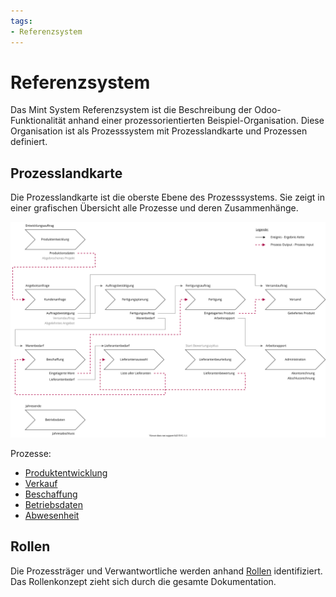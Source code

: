 ```yaml
---
tags:
- Referenzsystem
---
```

# Referenzsystem

Das Mint System Referenzsystem ist die Beschreibung der Odoo-Funktionalität anhand einer prozessorientierten Beispiel-Organisation.
Diese Organisation ist als Prozesssystem mit Prozesslandkarte und Prozessen definiert.

## Prozesslandkarte

Die Prozesslandkarte ist die oberste Ebene des Prozesssystems. Sie zeigt in einer grafischen Übersicht alle Prozesse und deren Zusammenhänge.

![Prozesslandkarte](assets/Prozesslandkarte.svg)

Prozesse:
* [Produktentwicklung](Prozess-Produktentwicklung.md)
* [Verkauf](Prozess-Verkauf.md)
* [Beschaffung](Prozess-Beschaffung.md)
* [Betriebsdaten](Prozess-Betriebsdaten.md)
* [Abwesenheit](Prozess-Abwesenheit.md)

## Rollen

Die Prozessträger und Verwantwortliche werden anhand [Rollen](Rollen.md) identifiziert. Das Rollenkonzept zieht sich durch die gesamte Dokumentation.